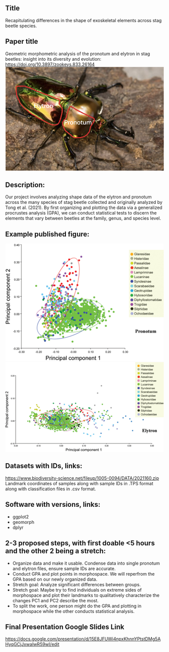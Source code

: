 ## Title
Recapitulating differences in the shape of exoskeletal elements across stag beetle species.

## Paper title
Geometric morphometric analysis of the pronotum and elytron in stag beetles: insight into its diversity and evolution: https://doi.org/10.3897/zookeys.833.26164 
![Pronotum & elytron figure](/OG_Paper/E&P.png)

## Description: 
Our project involves analyzing shape data of the elytron and pronotum across the many species of stag beetle collected and originally analyzed by Tong et al. (2021). By first organizing and plotting the data via a generalized procrustes analysis (GPA), we can conduct statistical tests to discern the elements that vary between beetles at the family, genus, and species level.

## Example published figure: 
![Hopefully the figure shows up here :)](/OG_Paper/paper_figure1.jpg)
![Hopefully the figure shows up here too :)](/OG_Paper/paper_figure2.jpg)

## Datasets with IDs, links:
https://www.biodiversity-science.net/fileup/1005-0094/DATA/2021160.zip Landmark coordinates of samples along with sample IDs in .TPS format along with classification files in .csv format.

## Software with versions, links: 
- ggplot2
- geomorph
- dplyr

## 2-3 proposed steps, with first doable <5 hours and the other 2 being a stretch:
- Organize data and make it usable. Condense data into single pronotum and elytron files, ensure sample IDs are accurate.
- Conduct GPA and plot points in morphospace. We will reperfrom the GPA based on our newly organized data.
- Stretch goal: Analyze significant differences between groups.
- Stretch goal: Maybe try to find individuals on extreme sides of morphospace and plot their landmarks to qualitatively characterize the changes PC1 and PC2 describe the most.
- To split the work, one person might do the GPA and plotting in morphospace while the other conducts statistical analysis.

## Final Presentation Google Slides Link
https://docs.google.com/presentation/d/15E8JFUWi4npxKhnnYPtstDMg5AHyqGCjJxwaIwR59wI/edit


